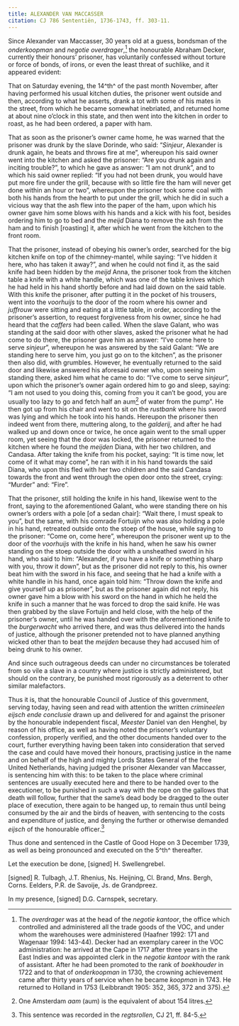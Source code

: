 ```yaml
---
title: ALEXANDER VAN MACCASSER
citation: CJ 786 Sententiën, 1736-1743, ff. 303-11.
---
```


Since Alexander van Maccasser, 30 years old at a guess, bondsman of the *onderkoopman* and *negotie overdrager*,[^1] the honourable Abraham Decker, currently their honours’ prisoner, has voluntarily confessed without torture or force of bonds, of irons, or even the least threat of suchlike, and it appeared evident:

That on Saturday evening, the 14^th^ of the past month November, after having performed his usual kitchen duties, the prisoner went outside and then, according to what he asserts, drank a tot with some of his mates in the street, from which he became somewhat inebriated, and returned home at about nine o’clock in this state, and then went into the kitchen in order to roast, as he had been ordered, a paper with ham.

That as soon as the prisoner’s owner came home, he was warned that the prisoner was drunk by the slave Dorinde, who said: “*Sinjeur*, Alexander is drunk again, he beats and throws fire at me”, whereupon his said owner went into the kitchen and asked the prisoner: “Are you drunk again and inciting trouble?”, to which he gave as answer: “I am not drunk”, and to which his said owner replied: “If you had not been drunk, you would have put more fire under the grill, because with so little fire the ham will never get done within an hour or two”, whereupon the prisoner took some coal with both his hands from the hearth to put under the grill, which he did in such a vicious way that the ash flew into the paper of the ham, upon which his owner gave him some blows with his hands and a kick with his foot, besides ordering him to go to bed and the *meijd* Diana to remove the ash from the ham and to finish \[roasting\] it, after which he went from the kitchen to the front room.

That the prisoner, instead of obeying his owner’s order, searched for the big kitchen knife on top of the chimney-mantel, while saying: “I’ve hidden it here, who has taken it away?”, and when he could not find it, as the said knife had been hidden by the *meijd* Anna, the prisoner took from the kitchen table a knife with a white handle, which was one of the table knives which he had held in his hand shortly before and had laid down on the said table. With this knife the prisoner, after putting it in the pocket of his trousers, went into the *voorhuijs* to the door of the room where his owner and *juffrouw* were sitting and eating at a little table, in order, according to the prisoner’s assertion, to request forgiveness from his owner, since he had heard that the *caffers* had been called. When the slave Galant, who was standing at the said door with other slaves, asked the prisoner what he had come to do there, the prisoner gave him as answer: “I’ve come here to serve *sinjeur*”, whereupon he was answered by the said Galant: “We are standing here to serve him, you just go on to the kitchen”, as the prisoner then also did, with grumbles. However, he eventually returned to the said door and likewise answered his aforesaid owner who, upon seeing him standing there, asked him what he came to do: “I’ve come to serve *sinjeur*”, upon which the prisoner’s owner again ordered him to go and sleep, saying: “I am not used to you doing this, coming from you it can’t be good, you are usually too lazy to go and fetch half an aum[^2] of water from the pump”. He then got up from his chair and went to sit on the *rustbank* where his sword was lying and which he took into his hands. Hereupon the prisoner then indeed went from there, muttering along, to the *galderij*, and after he had walked up and down once or twice, he once again went to the small upper room, yet seeing that the door was locked, the prisoner returned to the kitchen where he found the *meijden* Diana, with her two children, and Candasa. After taking the knife from his pocket, saying: “It is time now, let come of it what may come”, he ran with it in his hand towards the said Diana, who upon this fled with her two children and the said Candasa towards the front and went through the open door onto the street, crying: “Murder” and: “Fire”.

That the prisoner, still holding the knife in his hand, likewise went to the front, saying to the aforementioned Galant, who were standing there on his owner’s orders with a pole \[of a sedan chair\]: “Wait there, I must speak to you”, but the same, with his comrade Fortuijn who was also holding a pole in his hand, retreated outside onto the stoep of the house, while saying to the prisoner: “Come on, come here”, whereupon the prisoner went up to the door of the *voorhuijs* with the knife in his hand, when he saw his owner standing on the stoep outside the door with a unsheathed sword in his hand, who said to him: “Alexander, if you have a knife or something sharp with you, throw it down”, but as the prisoner did not reply to this, his owner beat him with the sword in his face, and seeing that he had a knife with a white handle in his hand, once again told him: “Throw down the knife and give yourself up as prisoner”, but as the prisoner again did not reply, his owner gave him a blow with his sword on the hand in which he held the knife in such a manner that he was forced to drop the said knife. He was then grabbed by the slave Fortuijn and held close, with the help of the prisoner’s owner, until he was handed over with the aforementioned knife to the *burgerwacht* who arrived there, and was thus delivered into the hands of justice, although the prisoner pretended not to have planned anything wicked other than to beat the *meijden* because they had accused him of being drunk to his owner.

And since such outrageous deeds can under no circumstances be tolerated from so vile a slave in a country where justice is strictly administered, but should on the contrary, be punished most rigorously as a deterrent to other similar malefactors.

Thus it is, that the honourable Council of Justice of this government, serving today, having seen and read with attention the written *crimineelen eijsch ende conclusie* drawn up and delivered for and against the prisoner by the honourable independent fiscal, *Meester* Daniel van den Henghel, by reason of his office, as well as having noted the prisoner’s voluntary confession, properly verified, and the other documents handed over to the court, further everything having been taken into consideration that served the case and could have moved their honours, practising justice in the name and on behalf of the high and mighty Lords States General of the free United Netherlands, having judged the prisoner Alexander van Maccasser, is sentencing him with this: to be taken to the place where criminal sentences are usually executed here and there to be handed over to the executioner, to be punished in such a way with the rope on the gallows that death will follow, further that the same’s dead body be dragged to the outer place of execution, there again to be hanged up, to remain thus until being consumed by the air and the birds of heaven, with sentencing to the costs and expenditure of justice, and denying the further or otherwise demanded *eijsch* of the honourable officer.[^3]

Thus done and sentenced in the Castle of Good Hope on 3 December 1739, as well as being pronounced and executed on the 5^th^ thereafter.

Let the execution be done, \[signed\] H. Swellengrebel.

\[signed\] R. Tulbagh, J.T. Rhenius, Ns. Heijning, Cl. Brand, Mns. Bergh, Corns. Eelders, P.R. de Savoije, Js. de Grandpreez.

In my presence, \[signed\] D.G. Carnspek, secretary.

[^1]: The *overdrager* was at the head of the *negotie kantoor*, the office which controlled and administered all the trade goods of the VOC, and under whom the warehouses were administered (Haafner 1992: 171 and Wagenaar 1994: 143-44). Decker had an exemplary career in the VOC administration: he arrived at the Cape in 1717 after three years in the East Indies and was appointed clerk in the *negotie kantoor* with the rank of assistant. After he had been promoted to the rank of *boekhouder* in 1722 and to that of *onderkoopman* in 1730, the crowning achievement came after thirty years of service when he became *koopman* in 1743. He returned to Holland in 1753 (Leibbrandt 1905: 352, 365, 372 and 375).

[^2]: One Amsterdam *aam* (aum) is the equivalent of about 154 litres.

[^3]: This sentence was recorded in the *regtsrollen*, CJ 21, ff. 84-5.